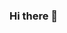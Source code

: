 ### Hi there 👋

<!--
**Deku1712/deku1712** is a ✨ _special_ ✨ repository because its `README.md` (this file) appears on your GitHub profile.

## 🌐Socials
[![Facebook](https://img.shields.io/badge/Facebook-%231877F2.svg?logo=Facebook&logoColor=white)](https://facebook.com/https://www.facebook.com/tam.tranviet.56) 

# 💻Tech Stack
![CSS3](https://img.shields.io/badge/css3-%231572B6.svg?style=for-the-badge&logo=css3&logoColor=white) ![HTML5](https://img.shields.io/badge/html5-%23E34F26.svg?style=for-the-badge&logo=html5&logoColor=white) ![Java](https://img.shields.io/badge/java-%23ED8B00.svg?style=for-the-badge&logo=java&logoColor=white) ![JavaScript](https://img.shields.io/badge/javascript-%23323330.svg?style=for-the-badge&logo=javascript&logoColor=%23F7DF1E) ![C](https://img.shields.io/badge/c-%2300599C.svg?style=for-the-badge&logo=c&logoColor=white)
# 📊GitHub Stats :
![](https://github-readme-stats.vercel.app/api?username=Deku&theme=dark&hide_border=true&include_all_commits=true&count_private=false)<br/>
![](https://github-readme-streak-stats.herokuapp.com/?user=Deku&theme=dark&hide_border=true)<br/>
![](https://github-readme-stats.vercel.app/api/top-langs/?username=Deku&theme=dark&hide_border=true&include_all_commits=true&count_private=false&layout=compact)

---
[![](https://visitcount.itsvg.in/api?id=Deku&icon=0&color=0)](https://visitcount.itsvg.in)

-->
